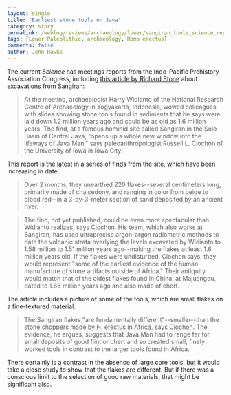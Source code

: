 ```yaml
---
layout: single 
title: "Earliest stone tools on Java" 
category: story
permalink: /weblog/reviews/archaeology/lower/sangiran_tools_science_report_2006.html
tags: [Lower Paleolithic, archaeology, Homo erectus] 
comments: false 
author: John Hawks 
---
```



<p>
The current <i>Science</i> has meetings reports from the Indo-Pacific Prehistory Association Congress, including <a href="http://www.sciencemag.org/cgi/content/full/312/5772/361">this article by Richard Stone</a> about excavations from Sangiran: 
</p>

<blockquote>At the meeting, archaeologist Harry Widianto of the National Research Centre of Archaeology in Yogyakarta, Indonesia, wowed colleagues with slides showing stone tools found in sediments that he says were laid down 1.2 million years ago and could be as old as 1.6 million years. The find, at a famous hominid site called Sangiran in the Solo Basin of Central Java, "opens up a whole new window into the lifeways of Java Man," says paleoanthropologist Russell L. Ciochon of the University of Iowa in Iowa City.</blockquote>

<p>
This report is the latest in a series of finds from the site, which have been increasing in date: 
</p>

<blockquote>Over 2 months, they unearthed 220 flakes--several centimeters long, primarily made of chalcedony, and ranging in color from beige to blood red--in a 3-by-3-meter section of sand deposited by an ancient river.</blockquote>

<blockquote>The find, not yet published, could be even more spectacular than Widianto realizes, says Ciochon. His team, which also works at Sangiran, has used ultraprecise argon-argon radiometric methods to date the volcanic strata overlying the levels excavated by Widianto to 1.58 million to 1.51 million years ago--making the flakes at least 1.6 million years old. If the flakes were undisturbed, Ciochon says, they would represent "some of the earliest evidence of the human manufacture of stone artifacts outside of Africa." Their antiquity would match that of the oldest flakes found in China, at Majuangou, dated to 1.66 million years ago and also made of chert.</blockquote>

<p>
The article includes a picture of some of the tools, which are small flakes on a fine-textured material. 
</p>

<blockquote>The Sangiran flakes "are fundamentally different"--smaller--than the stone choppers made by H. erectus in Africa, says Ciochon. The evidence, he argues, suggests that Java Man had to range far for small deposits of good flint or chert and so created small, finely worked tools in contrast to the larger tools found in Africa.</blockquote>

<p>
There certainly is a contrast in the absence of large core tools, but it would take a close study to show that the flakes are different. But if there was a conscious limit to the selection of good raw materials, that might be significant also. 
</p>

